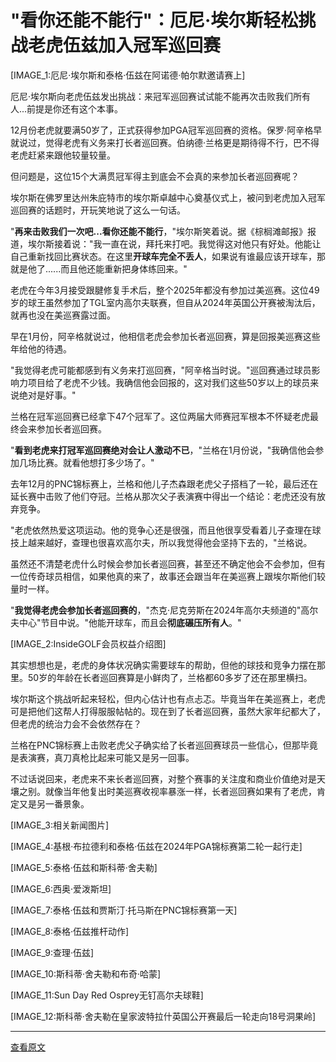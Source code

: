 # "看你还能不能行"：厄尼·埃尔斯轻松挑战老虎伍兹加入冠军巡回赛

[IMAGE_1:厄尼·埃尔斯和泰格·伍兹在阿诺德·帕尔默邀请赛上]

厄尼·埃尔斯向老虎伍兹发出挑战：来冠军巡回赛试试能不能再次击败我们所有人...前提是你还有这个本事。

12月份老虎就要满50岁了，正式获得参加PGA冠军巡回赛的资格。保罗·阿辛格早就说过，觉得老虎有义务来打长者巡回赛。伯纳德·兰格更是期待得不行，巴不得老虎赶紧来跟他较量较量。

但问题是，这位15个大满贯冠军得主到底会不会真的来参加长者巡回赛呢？

埃尔斯在佛罗里达州朱庇特市的埃尔斯卓越中心奠基仪式上，被问到老虎加入冠军巡回赛的话题时，开玩笑地说了这么一句话。

"**再来击败我们一次吧...看你还能不能行**，"埃尔斯笑着说。据《棕榈滩邮报》报道，埃尔斯接着说："我一直在说，拜托来打吧。我觉得这对他只有好处。他能让自己重新找回比赛状态。在这里**开球车完全不丢人**，如果说有谁最应该开球车，那就是他了......而且他还能重新把身体练回来。"

老虎在今年3月接受跟腱修复手术后，整个2025年都没有参加过美巡赛。这位49岁的球王虽然参加了TGL室内高尔夫联赛，但自从2024年英国公开赛被淘汰后，就再也没在美巡赛露过面。

早在1月份，阿辛格就说过，他相信老虎会参加长者巡回赛，算是回报美巡赛这些年给他的待遇。

"我觉得老虎可能都感到有义务来打巡回赛，"阿辛格当时说。"巡回赛通过球员影响力项目给了老虎不少钱。我确信他会回报的，这对我们这些50岁以上的球员来说绝对是好事。"

兰格在冠军巡回赛已经拿下47个冠军了。这位两届大师赛冠军根本不怀疑老虎最终会来参加长者巡回赛。

"**看到老虎来打冠军巡回赛绝对会让人激动不已**，"兰格在1月份说，"我确信他会参加几场比赛。就看他想打多少场了。"

去年12月的PNC锦标赛上，兰格和他儿子杰森跟老虎父子搭档了一轮，最后还在延长赛中击败了他们夺冠。兰格从那次父子表演赛中得出一个结论：老虎还没有放弃竞争。

"老虎依然热爱这项运动。他的竞争心还是很强，而且他很享受看着儿子查理在球技上越来越好，查理也很喜欢高尔夫，所以我觉得他会坚持下去的，"兰格说。

虽然还不清楚老虎什么时候会参加长者巡回赛，甚至还不确定他会不会参加，但有一位传奇球员相信，如果他真的来了，故事还会跟当年在美巡赛上跟埃尔斯他们较量时一样。

"**我觉得老虎会参加长者巡回赛的**，"杰克·尼克劳斯在2024年高尔夫频道的"高尔夫中心"节目中说。"他能开球车，而且会**彻底碾压所有人**。"

[IMAGE_2:InsideGOLF会员权益介绍图]

其实想想也是，老虎的身体状况确实需要球车的帮助，但他的球技和竞争力摆在那里。50岁的年龄在长者巡回赛算是小鲜肉了，兰格都60多岁了还在那里横扫。

埃尔斯这个挑战听起来轻松，但内心估计也有点忐忑。毕竟当年在美巡赛上，老虎可是把他们这帮人打得服服帖帖的。现在到了长者巡回赛，虽然大家年纪都大了，但老虎的统治力会不会依然存在？

兰格在PNC锦标赛上击败老虎父子确实给了长者巡回赛球员一些信心，但那毕竟是表演赛，真刀真枪比起来可能又是另一回事。

不过话说回来，老虎来不来长者巡回赛，对整个赛事的关注度和商业价值绝对是天壤之别。就像当年他复出时美巡赛收视率暴涨一样，长者巡回赛如果有了老虎，肯定又是另一番景象。

[IMAGE_3:相关新闻图片]

[IMAGE_4:基根·布拉德利和泰格·伍兹在2024年PGA锦标赛第二轮一起行走]

[IMAGE_5:泰格·伍兹和斯科蒂·舍夫勒]

[IMAGE_6:西奥·爱泼斯坦]

[IMAGE_7:泰格·伍兹和贾斯汀·托马斯在PNC锦标赛第一天]

[IMAGE_8:泰格·伍兹推杆动作]

[IMAGE_9:查理·伍兹]

[IMAGE_10:斯科蒂·舍夫勒和布奇·哈蒙]

[IMAGE_11:Sun Day Red Osprey无钉高尔夫球鞋]

[IMAGE_12:斯科蒂·舍夫勒在皇家波特拉什英国公开赛最后一轮走向18号洞果岭]

---

[查看原文](https://golf.com/news/ernie-els-tiger-woods-champions-tour/)